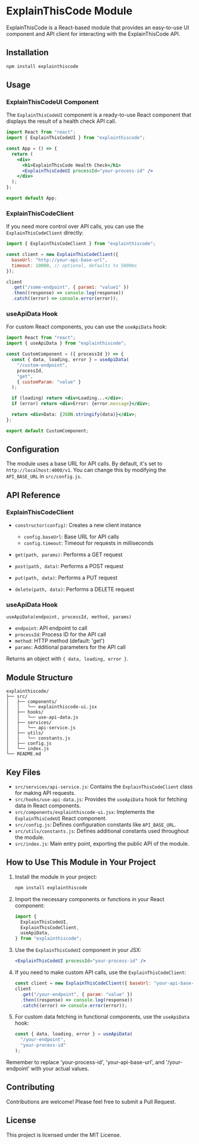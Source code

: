 # ExplainThisCode Module

ExplainThisCode is a React-based module that provides an easy-to-use UI component and API client for interacting with the ExplainThisCode API.

## Installation

```bash
npm install explainthiscode
```

## Usage

### ExplainThisCodeUI Component

The `ExplainThisCodeUI` component is a ready-to-use React component that displays the result of a health check API call.

```jsx
import React from "react";
import { ExplainThisCodeUI } from "explainthiscode";

const App = () => {
  return (
    <div>
      <h1>ExplainThisCode Health Check</h1>
      <ExplainThisCodeUI processId="your-process-id" />
    </div>
  );
};

export default App;
```

### ExplainThisCodeClient

If you need more control over API calls, you can use the `ExplainThisCodeClient` directly:

```javascript
import { ExplainThisCodeClient } from "explainthiscode";

const client = new ExplainThisCodeClient({
  baseUrl: "http://your-api-base-url",
  timeout: 10000, // optional, defaults to 5000ms
});

client
  .get("/some-endpoint", { param1: "value1" })
  .then((response) => console.log(response))
  .catch((error) => console.error(error));
```

### useApiData Hook

For custom React components, you can use the `useApiData` hook:

```jsx
import React from "react";
import { useApiData } from "explainthiscode";

const CustomComponent = ({ processId }) => {
  const { data, loading, error } = useApiData(
    "/custom-endpoint",
    processId,
    "get",
    { customParam: "value" }
  );

  if (loading) return <div>Loading...</div>;
  if (error) return <div>Error: {error.message}</div>;

  return <div>Data: {JSON.stringify(data)}</div>;
};

export default CustomComponent;
```

## Configuration

The module uses a base URL for API calls. By default, it's set to `http://localhost:4000/v1`. You can change this by modifying the `API_BASE_URL` in `src/config.js`.

## API Reference

### ExplainThisCodeClient

- `constructor(config)`: Creates a new client instance

  - `config.baseUrl`: Base URL for API calls
  - `config.timeout`: Timeout for requests in milliseconds

- `get(path, params)`: Performs a GET request
- `post(path, data)`: Performs a POST request
- `put(path, data)`: Performs a PUT request
- `delete(path, data)`: Performs a DELETE request

### useApiData Hook

`useApiData(endpoint, processId, method, params)`

- `endpoint`: API endpoint to call
- `processId`: Process ID for the API call
- `method`: HTTP method (default: 'get')
- `params`: Additional parameters for the API call

Returns an object with `{ data, loading, error }`.

## Module Structure

```
explainthiscode/
├── src/
│   ├── components/
│   │   └── explainthiscode-ui.jsx
│   ├── hooks/
│   │   └── use-api-data.js
│   ├── services/
│   │   └── api-service.js
│   ├── utils/
│   │   └── constants.js
│   ├── config.js
│   └── index.js
└── README.md
```

## Key Files

- `src/services/api-service.js`: Contains the `ExplainThisCodeClient` class for making API requests.
- `src/hooks/use-api-data.js`: Provides the `useApiData` hook for fetching data in React components.
- `src/components/explainthiscode-ui.jsx`: Implements the `ExplainThisCodeUI` React component.
- `src/config.js`: Defines configuration constants like `API_BASE_URL`.
- `src/utils/constants.js`: Defines additional constants used throughout the module.
- `src/index.js`: Main entry point, exporting the public API of the module.

## How to Use This Module in Your Project

1. Install the module in your project:

   ```bash
   npm install explainthiscode
   ```

2. Import the necessary components or functions in your React component:

   ```jsx
   import {
     ExplainThisCodeUI,
     ExplainThisCodeClient,
     useApiData,
   } from "explainthiscode";
   ```

3. Use the `ExplainThisCodeUI` component in your JSX:

   ```jsx
   <ExplainThisCodeUI processId="your-process-id" />
   ```

4. If you need to make custom API calls, use the `ExplainThisCodeClient`:

   ```javascript
   const client = new ExplainThisCodeClient({ baseUrl: "your-api-base-url" });
   client
     .get("/your-endpoint", { param: "value" })
     .then((response) => console.log(response))
     .catch((error) => console.error(error));
   ```

5. For custom data fetching in functional components, use the `useApiData` hook:
   ```jsx
   const { data, loading, error } = useApiData(
     "/your-endpoint",
     "your-process-id"
   );
   ```

Remember to replace 'your-process-id', 'your-api-base-url', and '/your-endpoint' with your actual values.

## Contributing

Contributions are welcome! Please feel free to submit a Pull Request.

## License

This project is licensed under the MIT License.
